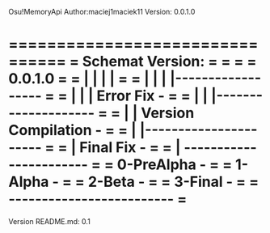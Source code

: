 Osu!MemoryApi
Author:maciej1maciek11
Version: 0.0.1.0


================================
=  Schemat Version:            =
=                              =
=  0.0.1.0                     =
=  | | | |                     =
=  | | | |------------------   =
=  | | | Error Fix         -   =
=  | | |--------------------   =
=  | | Version Compilation -   =
=  | |----------------------   =
=  | Final Fix             -   =
=  | -----------------------   =
=  0-PreAlpha              -   =
=  1-Alpha                 -   =
=  2-Beta                  -   =
=  3-Final                 -   =
=  -------------------------   =
================================



Version README.md: 0.1
